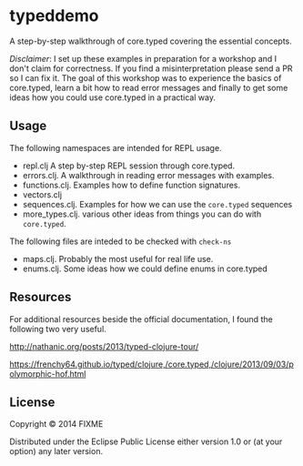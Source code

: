 # typeddemo

A step-by-step walkthrough of core.typed covering the essential concepts.

*Disclaimer*: I set up these examples in preparation for a workshop and I don't claim
for correctness. If you find a misinterpretation please send a PR so I can fix it.
The goal of this workshop was to experience the basics of core.typed, learn a bit how to
read error messages and finally to get some ideas how you could use core.typed in a practical way. 

## Usage

The following namespaces are intended for REPL usage. 


* repl.clj A step by-step REPL session through core.typed.
* errors.clj. A walkthrough in reading error messages with examples.
* functions.clj. Examples how to define function signatures.
* vectors.clj
* sequences.clj. Examples for how we can use the `core.typed` sequences
* more_types.clj. various other ideas from things you can do with `core.typed`.

The following files are inteded to be checked with `check-ns`

* maps.clj. Probably the most useful for real life use.
* enums.clj. Some ideas how we could define enums in core.typed

## Resources

For additional resources beside the official documentation, I found the following two very useful.

http://nathanic.org/posts/2013/typed-clojure-tour/

https://frenchy64.github.io/typed/clojure,/core.typed,/clojure/2013/09/03/polymorphic-hof.html
## License

Copyright © 2014 FIXME

Distributed under the Eclipse Public License either version 1.0 or (at
your option) any later version.
